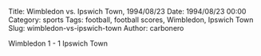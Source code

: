 Title: Wimbledon vs. Ipswich Town, 1994/08/23
Date: 1994/08/23 00:00
Category: sports
Tags: football, football scores, Wimbledon, Ipswich Town
Slug: wimbledon-vs-ipswich-town
Author: carbonero


Wimbledon 1 - 1 Ipswich Town
